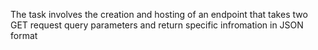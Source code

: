 The task involves the creation and hosting of an endpoint that takes two GET request query parameters and return specific infromation in JSON format
